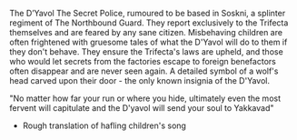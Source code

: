 The D’Yavol
The Secret Police, rumoured to be based in Soskni, a splinter regiment of The Northbound Guard. They report exclusively to the Trifecta themselves and are feared by any sane citizen. Misbehaving children are often frightened with gruesome tales of what the D'Yavol will do to them if they don't behave.
They ensure the Trifecta's laws are upheld, and those who would let secrets from the factories escape to foreign benefactors often disappear and are never seen again. A detailed symbol of a wolf's head carved upon their door - the only known insignia of the D'Yavol.

"No matter how far your run or where you hide,
ultimately even the most fervent will capitulate
and the D'yavol will send your soul to Yakkavad"
- Rough translation of hafling children's song